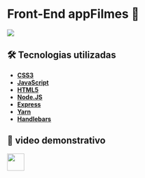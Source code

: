 # Front-End appFilmes 🎥
<img src="https://github.com/jose-rgb/Internet_programming_II/tree/main/appfilmes/.github/print.png">


## 🛠 Tecnologias utilizadas
- **[CSS3](https://en.wikipedia.org/wiki/CSS)**
- **[JavaScript](https://www.typescriptlang.org/)**
- **[HTML5](https://en.wikipedia.org/wiki/HTML)**
- **[Node.JS](https://nodejs.org/en/)**
- **[Express](https://expressjs.com/)**
- **[Yarn](https://yarnpkg.com/)**
- **[Handlebars](https://handlebarsjs.com/)**

## 🎥 video demonstrativo
<a href="https://youtu.be/z7dL26cFLdU">
    <img align="center" src="https://image.flaticon.com/icons/png/512/1384/1384060.png"  height="40" width="40" />
<a>
